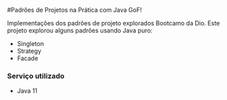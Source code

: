 #Padrões de Projetos na Prática com Java GoF!

Implementações dos padrões de projeto explorados Bootcamo da Dio.
Este projeto explorou alguns padrões usando Java puro:
- Singleton
- Strategy
- Facade

### Serviço utilizado
  - Java 11


